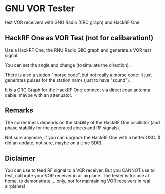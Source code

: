 # GNU VOR Tester
 test VOR receivers with GNU Radio (GRC graph) and HackRF One

## HackRF One as VOR Test (not for calibaration!)
Use a HackRF One, the RNU Radio GRC graph and generate a VOR test signal.

You can set the angle and change (to simulate the direction).

There is also a station "morse code", but not really a morse code: it just
generates pulses for the station name (just to have "sound").

It is a GRC Graph for the HackRF One:
connect via direct coax antenna cable, maybe with an attenuator.

## Remarks
The correctness depends on the stability of the HackRF One oscillator
(and phase stability for the generated clocks and RF signals).

Not sure anymore, if you can upgrade the HackRF One with a better OSC.
(I did an update, not sure, maybe on a Lime SDR).

## Diclaimer
You can use to feed RF signal to a VOR receiver.
But you CANNOT use to test, calibrate your VOR receiver in an airplane.
The tester is for use at home, to demonstrate ... only, not for maintaining
VOR receivers in real airplanes!

